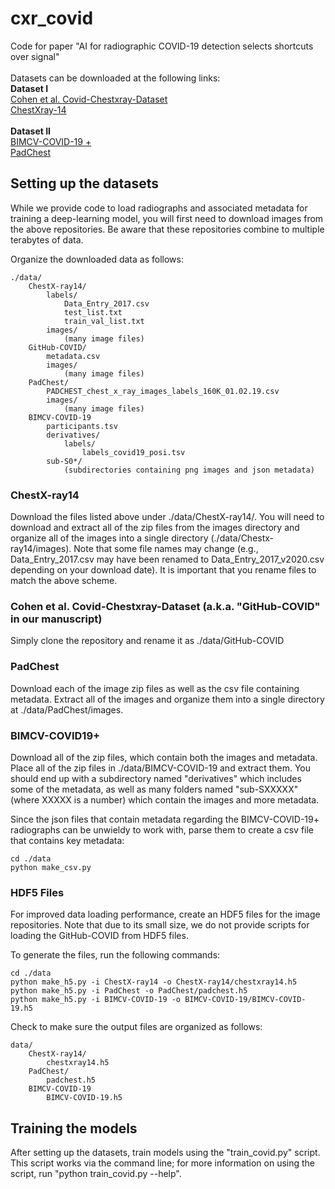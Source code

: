 # cxr_covid
Code for paper "AI for radiographic COVID-19 detection selects shortcuts over signal"<br/>
<br/>
Datasets can be downloaded at the following links:<br/>
**Dataset I**<br/>
[Cohen et al. Covid-Chestxray-Dataset](https://github.com/ieee8023/covid-chestxray-dataset)<br/>
[ChestXray-14](https://nihcc.app.box.com/v/ChestXray-NIHCC)<br/>
<br/>
**Dataset II**<br/>
[BIMCV-COVID-19 +](https://bimcv.cipf.es/bimcv-projects/bimcv-covid19/)<br/>
[PadChest](https://bimcv.cipf.es/bimcv-projects/padchest/)<br/>

## Setting up the datasets
While we provide code to load radiographs and associated metadata for training a deep-learning model, you will first need to download images from the above repositories. Be aware that these repositories combine to multiple terabytes of data. 

Organize the downloaded data as follows:

    ./data/
        ChestX-ray14/
            labels/
                Data_Entry_2017.csv
                test_list.txt
                train_val_list.txt
            images/
                (many image files)
        GitHub-COVID/
            metadata.csv
            images/
                (many image files)
        PadChest/
            PADCHEST_chest_x_ray_images_labels_160K_01.02.19.csv
            images/
                (many image files)
        BIMCV-COVID-19
            participants.tsv
            derivatives/
                labels/
                    labels_covid19_posi.tsv
            sub-S0*/
                (subdirectories containing png images and json metadata)

### ChestX-ray14
Download the files listed above under ./data/ChestX-ray14/. You will need to download and extract all of the zip files from the images directory and organize all of the images into a single directory (./data/Chestx-ray14/images). Note that some file names may change (e.g., Data_Entry_2017.csv may have been renamed to Data_Entry_2017_v2020.csv depending on your download date). It is important that you rename files to match the above scheme.

### Cohen et al. Covid-Chestxray-Dataset (a.k.a. "GitHub-COVID" in our manuscript)
Simply clone the repository and rename it as ./data/GitHub-COVID

### PadChest
Download each of the image zip files as well as the csv file containing metadata. Extract all of the images and organize them into a single directory at ./data/PadChest/images.

### BIMCV-COVID19+
Download all of the zip files, which contain both the images and metadata. Place all of the zip files in ./data/BIMCV-COVID-19 and extract them. You should end up with a subdirectory named "derivatives" which includes some of the metadata, as well as many folders named "sub-SXXXXX" (where XXXXX is a number) which contain the images and more metadata.

Since the json files that contain metadata regarding the BIMCV-COVID-19+ radiographs can be unwieldy to work with, parse them to create a csv file that contains key metadata:

    cd ./data
    python make_csv.py 

### HDF5 Files

For improved data loading performance, create an HDF5 files for the image repositories. Note that due to its small size, we do not provide scripts for loading the GitHub-COVID from HDF5 files.

To generate the files, run the following commands:

    cd ./data
    python make_h5.py -i ChestX-ray14 -o ChestX-ray14/chestxray14.h5
    python make_h5.py -i PadChest -o PadChest/padchest.h5
    python make_h5.py -i BIMCV-COVID-19 -o BIMCV-COVID-19/BIMCV-COVID-19.h5 

Check to make sure the output files are organized as follows:

    data/
        ChestX-ray14/
            chestxray14.h5
        PadChest/
            padchest.h5
        BIMCV-COVID-19
            BIMCV-COVID-19.h5

## Training the models
After setting up the datasets, train models using the "train_covid.py" script. This script works via the command line; for more information on using the script, run "python train_covid.py --help". 
